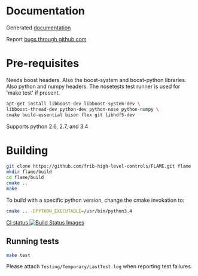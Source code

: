 Documentation
=============

Generated [documentation](http://frib-high-level-controls.github.io/FLAME)

Report [bugs through github.com](https://github.com/frib-high-level-controls/FLAME/issues)

Pre-requisites
==============

Needs boost headers.  Also the boost-system and boost-python libraries.
Also python and numpy headers.
The nosetests test runner is used for 'make test' if present.

```sh
apt-get install libboost-dev libboost-system-dev \
libboost-thread-dev python-dev python-nose python-numpy \
cmake build-essential bison flex git libhdf5-dev
```

Supports python 2.6, 2.7, and 3.4

Building
========

```sh
git clone https://github.com/frib-high-level-controls/FLAME.git flame
mkdir flame/build
cd flame/build
cmake ..
make
```

To build with a specific python version, change the cmake invokation to:

```sh
cmake .. -DPYTHON_EXECUTABLE=/usr/bin/python3.4
```

<p><a href="https://travis-ci.org/frib-high-level-controls/FLAME">CI status
<img src="https://travis-ci.org/frib-high-level-controls/FLAME.svg" alt="Build Status Images">
</a></p>

Running tests
-------------

```sh
make test
```

Please attach ```Testing/Temporary/LastTest.log``` when reporting test failures.
